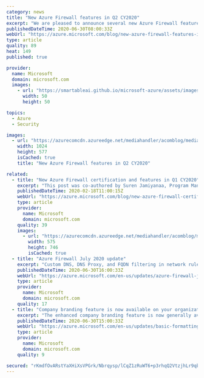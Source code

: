 ```yaml
---
category: news
title: "New Azure Firewall features in Q2 CY2020"
excerpt: "We are pleased to announce several new Azure Firewall features that allow your organization to have more customization, improve security, and ease your management experience."
publishedDateTime: 2020-06-30T08:00:33Z
webUrl: "https://azure.microsoft.com/blog/new-azure-firewall-features-in-q2-cy2020/"
type: article
quality: 89
heat: 149
published: true

provider:
  name: Microsoft
  domain: microsoft.com
  images:
    - url: "https://smartableai.github.io/microsoft-azure/assets/images/organizations/microsoft.com-50x50.jpg"
      width: 50
      height: 50

topics:
  - Azure
  - Security

images:
  - url: "https://azurecomcdn.azureedge.net/mediahandler/acomblog/media/Default/blog/130879a5-e5a4-4b5d-9fe1-b6389a099db8.png"
    width: 1024
    height: 577
    isCached: true
    title: "New Azure Firewall features in Q2 CY2020"

related:
  - title: "New Azure Firewall certification and features in Q1 CY2020"
    excerpt: "This post was co-authored by Suren Jamiyanaa, Program Manager, Azure Networking\r\n\r\nWe continue to be amazed by the adoption, interest, positive feedback, and the breadth of use cases customers are finding for our service. Today, we are excited to share several new Azure Firewall capabilities based on"
    publishedDateTime: 2020-02-18T11:00:15Z
    webUrl: "https://azure.microsoft.com/blog/new-azure-firewall-certification-and-features-in-q1-cy2020/"
    type: article
    provider:
      name: Microsoft
      domain: microsoft.com
    quality: 39
    images:
      - url: "https://azurecomcdn.azureedge.net/mediahandler/acomblog/media/Default/blog/df728987-e4aa-4082-9467-cc35731bd2be.png"
        width: 575
        height: 746
        isCached: true
  - title: "Azure Firewall July 2020 update"
    excerpt: "Custom DNS, DNS Proxy, and FQDN filtering in network rules are now in preview. IP Groups and IP Groups in Firewall policy are now generally available."
    publishedDateTime: 2020-06-30T16:00:33Z
    webUrl: "https://azure.microsoft.com/en-us/updates/azure-firewall-july-2020-update/"
    type: article
    provider:
      name: Microsoft
      domain: microsoft.com
    quality: 17
  - title: "Company branding feature is now available on your organization's Azure AD sign-in page"
    excerpt: "The enhanced company branding feature is now generally available on your organization’s Azure Active Directory (Azure AD) sign-in page."
    publishedDateTime: 2020-06-30T15:00:33Z
    webUrl: "https://azure.microsoft.com/en-us/updates/basic-formatting-on-the-sign-in-page-text-component-in-company-branding/"
    type: article
    provider:
      name: Microsoft
      domain: microsoft.com
    quality: 9

secured: "rKmdfOvARstYaXHiXsVPGrk/Nbrqysp/lCqZ1zRuWT6+p3rhqQ2VtzjhLr9qbmANAiu6rknAiyj96w+5VUOTrQT0lV5dr/m20Tpn1LsQnJmf+0OUW3/ZiVh6+gRN2EP/vUJ/it7sSKa/ZMhUBicCHWtLRXkTP9N6dgO6YTZXHi2/Ad138DZmtWZY9YXQwPKs5QJ2sVBO58loewLZRxtHWgTpwacrixnNKEa/9T++xnZnXtqw/C+b8gNoPwMiPDA6o+GfYh9WL0EgfrGMyjo2p5QdUyzLyKk5w2q6iXSxFnR4WmnHFuF1mgreaioQfTwOtq5GpfE+PEwYojALLKqRxeJ26beUv5OQdkY2/e+c/NU=;K0X7naE6pK5wnS7CSlv1PA=="
---
```


